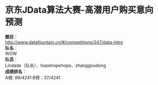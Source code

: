 京东JData算法大赛-高潜用户购买意向预测
===
**题目**：<br>
<http://www.datafountain.cn/#/competitions/247/data-intro><br>
**队名**：<br>
WOW<br>
**队员**：<br>
Lindada（队长）、hopehopehope、zhanggoudong<br>
**成绩排名**：<br>
A榜: 99/4241	B榜：37/4241<br>

